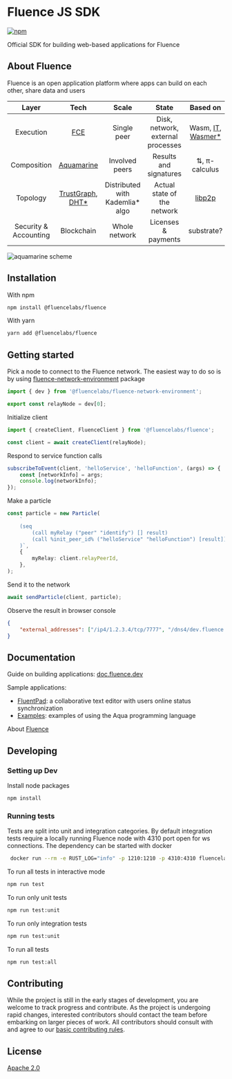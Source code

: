 # Fluence JS SDK

[![npm](https://img.shields.io/npm/v/@fluencelabs/fluence)](https://www.npmjs.com/package/@fluencelabs/fluence)

Official SDK for building web-based applications for Fluence

## About Fluence

Fluence is an open application platform where apps can build on each other, share data and users

|         Layer         |                                                               Tech                                                                |              Scale               |               State               |                                                   Based on                                                    |
| :-------------------: | :-------------------------------------------------------------------------------------------------------------------------------: | :------------------------------: | :-------------------------------: | :-----------------------------------------------------------------------------------------------------------: |
|       Execution       |                                             [FCE](https://github.com/fluencelabs/fce)                                             |           Single peer            | Disk, network, external processes | Wasm, [IT](https://github.com/fluencelabs/interface-types), [Wasmer\*](https://github.com/fluencelabs/wasmer) |
|      Composition      |                                      [Aquamarine](https://github.com/fluencelabs/aquamarine)                                      |          Involved peers          |      Results and signatures       |                                                 ⇅, π-calculus                                                 |
|       Topology        | [TrustGraph](https://github.com/fluencelabs/fluence/tree/master/trust-graph), [DHT\*](https://github.com/fluencelabs/rust-libp2p) | Distributed with Kademlia\* algo |    Actual state of the network    |                                [libp2p](https://github.com/libp2p/rust-libp2p)                                |
| Security & Accounting |                                                            Blockchain                                                             |          Whole network           |        Licenses & payments        |                                                  substrate?                                                   |

<img alt="aquamarine scheme" align="center" src="doc/stack.png"/>

## Installation

With npm

```bash
npm install @fluencelabs/fluence
```

With yarn

```bash
yarn add @fluencelabs/fluence
```

## Getting started

Pick a node to connect to the Fluence network. The easiest way to do so is by using [fluence-network-environment](https://github.com/fluencelabs/fluence-network-environment) package

```typescript
import { dev } from '@fluencelabs/fluence-network-environment';

export const relayNode = dev[0];
```

Initialize client

```typescript
import { createClient, FluenceClient } from '@fluencelabs/fluence';

const client = await createClient(relayNode);
```

Respond to service function calls

```typescript
subscribeToEvent(client, 'helloService', 'helloFunction', (args) => {
    const [networkInfo] = args;
    console.log(networkInfo);
});
```

Make a particle

```typescript
const particle = new Particle(
    `
    (seq
        (call myRelay ("peer" "identify") [] result)
        (call %init_peer_id% ("helloService" "helloFunction") [result])
    )`,
    {
        myRelay: client.relayPeerId,
    },
);
```

Send it to the network

```typescript
await sendParticle(client, particle);
```

Observe the result in browser console

```json
{
    "external_addresses": ["/ip4/1.2.3.4/tcp/7777", "/dns4/dev.fluence.dev/tcp/19002"]
}
```

## Documentation

Guide on building applications: [doc.fluence.dev](https://doc.fluence.dev/docs/tutorials_tutorials/building-a-frontend-with-js-sdk)

Sample applications:

-   [FluentPad](https://github.com/fluencelabs/fluent-pad): a collaborative text editor with users online status synchronization
-   [Examples](https://github.com/fluencelabs/examples): examples of using the Aqua programming language

About [Fluence](https://fluence.network/)

## Developing

### Setting up Dev

Install node packages

```bash
npm install
```

### Running tests

Tests are split into unit and integration categories. By default integration tests require a locally running Fluence node with 4310 port open for ws connections. The dependency can be started with docker

```bash
 docker run --rm -e RUST_LOG="info" -p 1210:1210 -p 4310:4310 fluencelabs/fluence:freeze -t 1210 -w 4310 -k gKdiCSUr1TFGFEgu2t8Ch1XEUsrN5A2UfBLjSZvfci9SPR3NvZpACfcpPGC3eY4zma1pk7UvYv5zb1VjvPHwCjj
```

To run all tests in interactive mode

```bash
npm run test
```

To run only unit tests

```bash
npm run test:unit
```

To run only integration tests

```bash
npm run test:unit
```

To run all tests

```bash
npm run test:all
```

## Contributing

While the project is still in the early stages of development, you are welcome to track progress and contribute. As the project is undergoing rapid changes, interested contributors should contact the team before embarking on larger pieces of work. All contributors should consult with and agree to our [basic contributing rules](CONTRIBUTING.md).

## License

[Apache 2.0](LICENSE)
